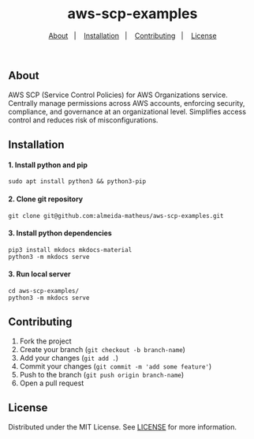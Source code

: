 <h1 align="center">aws-scp-examples</h1>

<p align="center">
    <a href="#about">About</a>&nbsp;&nbsp;&nbsp;|&nbsp;&nbsp;&nbsp;
    <a href="#installation">Installation</a>&nbsp;&nbsp;&nbsp;|&nbsp;&nbsp;&nbsp;
    <a href="#contributing">Contributing</a>&nbsp;&nbsp;&nbsp;|&nbsp;&nbsp;&nbsp;
    <a href="#license">License</a>
</p>

<br>

## About
AWS SCP (Service Control Policies) for AWS Organizations service.
Centrally manage permissions across AWS accounts, enforcing security, compliance, and governance at an organizational level. 
Simplifies access control and reduces risk of misconfigurations.

## Installation
#### 1. Install python and pip
```
sudo apt install python3 && python3-pip
```

#### 2. Clone git repository
```
git clone git@github.com:almeida-matheus/aws-scp-examples.git
```

#### 3. Install python dependencies
```
pip3 install mkdocs mkdocs-material
python3 -m mkdocs serve
```

#### 3. Run local server
```
cd aws-scp-examples/
python3 -m mkdocs serve
```

## Contributing
1. Fork the project
2. Create your branch (`git checkout -b branch-name`)
3. Add your changes (`git add .`)
4. Commit your changes (`git commit -m 'add some feature'`)
5. Push to the branch (`git push origin branch-name`)
6. Open a pull request

## License
Distributed under the MIT License. See [LICENSE](LICENSE) for more information.